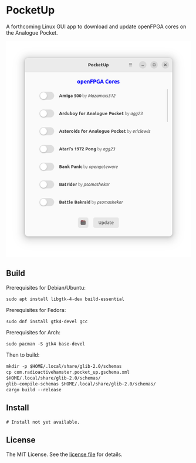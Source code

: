 PocketUp
========
A forthcoming Linux GUI app to download and update openFPGA cores on the Analogue Pocket.

<div align="center">
    <img src="assets/pocket-up.png" alt="An image of PocketUp">
</div>

Build
-----
Prerequisites for Debian/Ubuntu:

```shell
sudo apt install libgtk-4-dev build-essential
```

Prerequisites for Fedora:

```shell
sudo dnf install gtk4-devel gcc
```

Prerequisites for Arch:

```shell
sudo pacman -S gtk4 base-devel
```

Then to build:

```shell
mkdir -p $HOME/.local/share/glib-2.0/schemas
cp com.radioactivehamster.pocket_up.gschema.xml $HOME/.local/share/glib-2.0/schemas/
glib-compile-schemas $HOME/.local/share/glib-2.0/schemas/
cargo build --release
```

Install
-------
```shell
# Install not yet available.
```

License
-------
The MIT License. See the [license file](LICENSE) for details.
